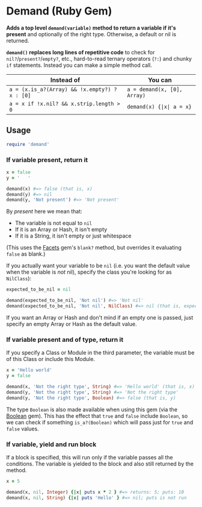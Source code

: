 # Demand (Ruby Gem)

**Adds a top level `demand(variable)` method to return a variable if it's present** and optionally of the right type. Otherwise, a default or nil is returned.

**`demand()` replaces long lines of repetitive code** to check for `nil?`/`present?`/`empty?`, etc., hard-to-read ternary operators (`?:`) and chunky `if` statements. Instead you can make a simple method call.

| Instead of | You can |
| --- | --- |
| `a = (x.is_a?(Array) && !x.empty?) ? x : [0]` | `a = demand(x, [0], Array)` |
| `a = x if !x.nil? && x.strip.length > 0`      | `demand(x) {\|x\| a = x}`   |

## Usage

```ruby
require 'demand'
```

### If variable present, return it

```ruby
x = false
y = '   '

demand(x) #=> false (that is, x)
demand(y) #=> nil
demand(y, 'Not present') #=> 'Not present'
```

By *present* here we mean that:

* The variable is not equal to `nil`
* If it is an Array or Hash, it isn't empty
* If it is a String, it isn't empty or just whitespace

(This uses the [Facets](https://github.com/rubyworks/facets) gem's `blank?` method, but overrides it evaluating `false` as blank.)

If you actually want your variable to be `nil` (i.e. you want the default value when the variable is *not* nil), specify the class you're looking for as `NilClass`):

```ruby
expected_to_be_nil = nil

demand(expected_to_be_nil, 'Not nil') #=> 'Not nil'
demand(expected_to_be_nil, 'Not nil', NilClass) #=> nil (that is, expected_to_be_nil)
```

If you want an Array or Hash and don't mind if an empty one is passed, just specify an empty Array or Hash as the default value.

### If variable present and of type, return it

If you specify a Class or Module in the third parameter, the variable must be of this Class or include this Module.

```ruby
x = 'Hello world'
y = false

demand(x, 'Not the right type', String) #=> 'Hello world' (that is, x)
demand(y, 'Not the right type', String) #=> 'Not the right type'
demand(y, 'Not the right type', Boolean) #=> false (that is, y)
```

The type `Boolean` is also made available when using this gem (via the [Boolean](https://github.com/RISCfuture/boolean) gem). This has the effect that `true` and `false` include `Boolean`, so we can check if something `is_a?(Boolean)` which will pass just for `true` and `false` values.

### If variable, yield and run block

If a block is specified, this will run only if the variable passes all the conditions. The variable is yielded to the block and also still returned by the method.

```ruby
x = 5

demand(x, nil, Integer) {|x| puts x * 2 } #=> returns: 5; puts: 10
demand(x, nil, String) {|x| puts 'Hello' } #=> nil; puts is not run
```
